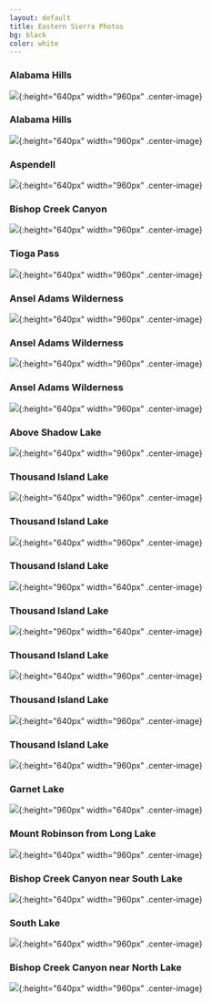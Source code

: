 ```yaml
---
layout: default
title: Eastern Sierra Photos
bg: black
color: white
---
```


<meta property="og:image" content="https://lh3.googleusercontent.com/K0Z2c_EFRElNz-NjL8Qf08buNnl_OD2KN7MRujnrrGxHfy9fcjSkcVIMDzsalRdhUOdiQSZfAgEhSvwpqNJPLAWfNnz4bv2-YN0DdQvLIPG85zAcoKik5fLK-TtKj3WxXxqtz6Svs9I=w2400
" />

### Alabama Hills
![](https://lh3.googleusercontent.com/K0Z2c_EFRElNz-NjL8Qf08buNnl_OD2KN7MRujnrrGxHfy9fcjSkcVIMDzsalRdhUOdiQSZfAgEhSvwpqNJPLAWfNnz4bv2-YN0DdQvLIPG85zAcoKik5fLK-TtKj3WxXxqtz6Svs9I=w2400){:height="640px" width="960px" .center-image}

### Alabama Hills
![](https://lh3.googleusercontent.com/0f_ywhZ9KdD1TS-DvzcjDmP4r8tBQ1uyMVm8kadQS0ysJ6bXA9BsxzsKclfGnyD55VPBjJRNBKJW3yUp81CHHq3sgHwrVHAD4PXSkiR9lRI5NE7DcZh6As4QBpMTEhwcwJh3t7Dg_co=w2400){:height="640px" width="960px" .center-image}

### Aspendell
![](https://lh3.googleusercontent.com/CVcifakUGc2BeFt-IF-Usci1fxvFVMqSfZoKOwpwF8DZzxXyBgpziqa_sr2yUhqCDkzATJh-b2h6s5NViSOzcDJB9l8rJNMXaLeUMVks1O9wS3_H5Jzf-d9iyT8th30s9BmRS3AWfX0=w2400){:height="640px" width="960px" .center-image}

### Bishop Creek Canyon
![](https://lh3.googleusercontent.com/8zQubznpzaXSB3M7VIJ7jc4H1JGoU2JdmlnsWWZlYuBUTKmBxM_mgDJ4zk78MogoyM_Eb39v9cpq5PGCUEIwAiHd6naZrY11B7v7lel7mGKmiv3gnAs-Y5ML0d5yHM_zCO4vS_kPfCo=w2400){:height="640px" width="960px" .center-image}

### Tioga Pass
![](https://lh3.googleusercontent.com/sJmx3suFwRgwspZctI84m2-2aPYO5OhnpyTj_C05sgsHqcQ9av6itPigjILeANFOWtbXuq-Pm0lRbyPCtkPc8muX8rPkyvB51bniKE_DMTJ_aiNWsmgvuIV-634kCsux-97llP20I-A=w2400){:height="640px" width="960px" .center-image}

### Ansel Adams Wilderness
![](https://lh3.googleusercontent.com/Gjx9NS6dEWJfZmoE7V9GOoRNP3jws6MjJEvv4hgBVzfWI_B67VN7hxTiaXG4TLE_tBEUsxQDjWDzJBb4f8fhMX8v4fZyzGdx5wlpoJW3aBHzMlxleJIe8v8t-8yyR9mgEiH6rY_gm4g=w2400){:height="640px" width="960px" .center-image}

### Ansel Adams Wilderness
![](https://lh3.googleusercontent.com/L-7I14JNvNjkc5HJKyBQlTG8UJKjTKTB1cxkpzv-pGQe9nK9wky95ll-bJQLJlcbQ7ZLHAXk1MrBfj4zYMZ-9DQVQFLGlhpezA51KnvgyluZ5DkMAxWxyPih4ErNN0V1hBLygB_sMVA=w2400){:height="640px" width="960px" .center-image}

### Ansel Adams Wilderness
![](https://lh3.googleusercontent.com/Uh-fzRIlR-yKCem8935FxPDAnQ6pbEvdpZ2emS6xdaLLKpvG1uLwLqSdPpV-w0RemURIATerf3L0LDxGfg_CnLmnXnmdwGmoF8agwxcnixkMEMj2-LHD_QUqe50Ze-IrflL1v6abMiU=w2400){:height="640px" width="960px" .center-image}

### Above Shadow Lake
![](https://lh3.googleusercontent.com/A9SUh-qybtqdbcBTPZ-AV8LLm4PYClKOK_MyonlcXB7GP1bnz-35i7JFX8K05I8MTwP-bmqgjd9CUzAKGvTXbWCsZrGTCon0jAMRcQcOKVb_zqHZzaT2sJS7hV7w0JYIfIrSXsl9rlI=w2400){:height="640px" width="960px" .center-image}

### Thousand Island Lake
![](https://lh3.googleusercontent.com/lo6brYGKEpctKhf15lYlxmlvgCUlSW7GoWGfTTMtE3NRKSiaZjvGlWc_ntPzkPBkzOzMG3SilIJTA8bsjHUzOagAIDXODmnL99Fpv61yBhi8NfqpILFYyp1oA54PCZIHHwxd7i5YLAs=w2400){:height="640px" width="960px" .center-image}

### Thousand Island Lake
![](https://lh3.googleusercontent.com/Vsauhr3P7sK615aveCUCKM-ejgRUdtPCYqmMDDLmJaL6RskolCB84j994ho6vmnrUQj6hxpmdFPYV5nySOnE4aLf1K79SVPFKuDoAQumraLb5Y6XtKjz8LL3LAmdIAItXK3ecoLacL0=w2400){:height="640px" width="960px" .center-image}

### Thousand Island Lake
![](https://lh3.googleusercontent.com/2oJsydlXoerTazkQaFGH41UVq1ncfNpZsPw89xu8VhV1BxHvbkjE49yDd0UUeO3njdExvztLRpdINWlORemOnAt5dAB9l-RNRkMCYICzSUWnou25obLHFXu9VceW9dkxUzCrSgXR-Zg=w2400){:height="960px" width="640px" .center-image}

### Thousand Island Lake
![](https://lh3.googleusercontent.com/Na0u-2ynZ84XaHDfaCf6v3Phj1MKRN0yWw4rF-I3AC_C85PsvGVrFbbq55mNSBggSWbCNcCkwr5otUOEWb78DqzHM-7kGMt0kH6UVilNW_ZO-VHfFZS5IQx-qwjVXmsiJdPjwmOgwYU=w2400){:height="960px" width="640px" .center-image}

### Thousand Island Lake
![](https://lh3.googleusercontent.com/5-u3AfNI0_iFJFXRBOenYKAyFXd2WitR8GZLqeTnTM38FcAk2ZdMD-5dze7d2iEgCVHD6dSC0L0PBhQg_ylVv0aGGYgUdI0_Yx-7t4Itw-DsumgrGNbIKqYNMr4uGtjFkypK9K6YNII=w2400){:height="640px" width="960px" .center-image}

### Thousand Island Lake
![](https://lh3.googleusercontent.com/jqTaA7oqB09kax66idsFBya7zMxiiDZ2PzFvLnZJ9pTG0_lliTt2wO5V2LG9dUGf4t2cubkrsWlbBtp3WHLgvMAT8ij_oU4j0R4VL1ps4vU2aBtCZd56U-ZB_Mzs6OMrf8G2eZ0xjkw=w2400){:height="640px" width="960px" .center-image}

### Thousand Island Lake
![](https://lh3.googleusercontent.com/hpOftOy657DWsj9uttPXkz9D0KH9Yx2AAP_3RKaR2CfL4k-8_JVm-EIvHfbyOu42LNoRq48Ili73c2JeKdC2X6Jx7wF3qxbbhgYBlT396xK9zoADtnJ14n1TSQDETi_DCAYX5MofTZw=w2400){:height="640px" width="960px" .center-image}

### Garnet Lake
![](https://lh3.googleusercontent.com/WDJsVhdgGDFX3c1vzUW2YFLms0fkp1InHBtnE14UTnPp9zNWW38ERRVOX5Hluqk6nFsX0k4KOKmWbBhlgfi2Slv9XAn7MJAlGPENRuL2mgSdCJOYw4YwuoLIl1Jh0SHYfjt589n-WbM=w2400){:height="960px" width="640px" .center-image}

### Mount Robinson from Long Lake
![](https://lh3.googleusercontent.com/8YoW6WfOIuPyakpM0dOGgVwIjvv1KuWCHijPTr-eK0NaG6WUX3Zgn1PNyAAOnGRFANOPaKZPucsi0mECPLWIl2DoPvw6mcXZPXOAh7lJXMN2MVBcb-FcrDupi4XzYcDt2fE9cjHEiNQ=w2400){:height="640px" width="960px" .center-image}

### Bishop Creek Canyon near South Lake
![](https://lh3.googleusercontent.com/hULDWRwsizm3Mo1A5Y__F_aweoSn8oHrVIq5bD7F2kPsbwTJI6Z3xat-RWKsz4b7X1mu0RC1SV1_UtcEh_HmrZUe4NhOI1c51RdXO6a50AF7vbLtg80Ume3-ULe773k_2iAyfMs9iqY=w2400){:height="640px" width="960px" .center-image}

### South Lake
![](https://lh3.googleusercontent.com/Pr7XAtyDa-yZaKBtfBMh6Ie94cfmaHUCzLxVMOh8OGEKO7ataqRUWhPO-1hBPI6nvsk4xnLrZmd82FCkWJYTDO03CjondcZ_zkZoU7WGcBcwRTeB6r6_BwF8ryNYwgIqqO-rKPCOtIg=w2400){:height="640px" width="960px" .center-image}

### Bishop Creek Canyon near North Lake
![](https://lh3.googleusercontent.com/qTFQxRmZBBPoo5lWMojJcdhUy9yItvM2hAfDxQlvY_bNJDoAS6ha2BhEcRX89nx2KVXxdhTExnTP__ju6k8pY2yagzLThNxaI9ukC2591g3TzX5S4cstINQsKfinAC01WXAYn9EL97c=w2400){:height="640px" width="960px" .center-image}
